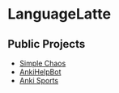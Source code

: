 # LanguageLatte

## Public Projects

* [Simple Chaos](SimpleChaos/README.md)
* [AnkiHelpBot](AnkiHelpBot/README.md)
* [Anki Sports](Anki-Sports/README.md)
